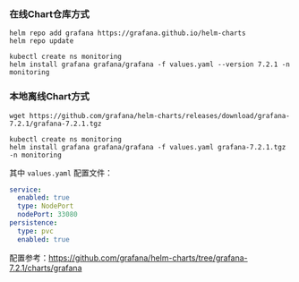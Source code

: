 ### 在线Chart仓库方式

```shell
helm repo add grafana https://grafana.github.io/helm-charts
helm repo update
```

```shell
kubectl create ns monitoring
helm install grafana grafana/grafana -f values.yaml --version 7.2.1 -n monitoring
```

### 本地离线Chart方式

```shell
wget https://github.com/grafana/helm-charts/releases/download/grafana-7.2.1/grafana-7.2.1.tgz
```

```shell
kubectl create ns monitoring
helm install grafana grafana/grafana -f values.yaml grafana-7.2.1.tgz -n monitoring
```

其中 `values.yaml` 配置文件：

```yaml
service:
  enabled: true
  type: NodePort
  nodePort: 33080
persistence:
  type: pvc
  enabled: true
```

配置参考：https://github.com/grafana/helm-charts/tree/grafana-7.2.1/charts/grafana
